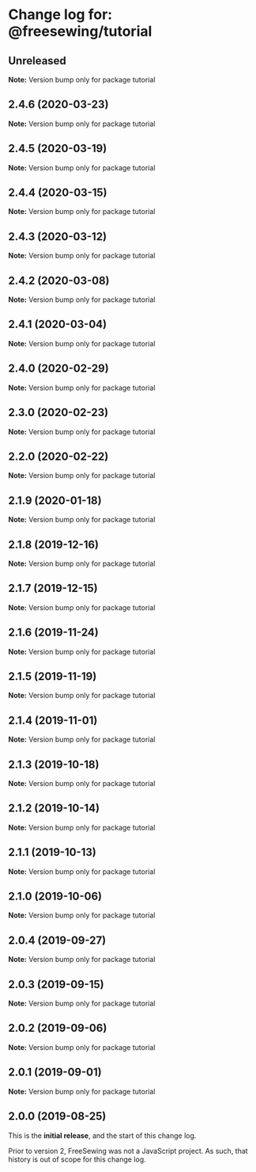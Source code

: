 # Change log for: @freesewing/tutorial


## Unreleased

**Note:** Version bump only for package tutorial


## 2.4.6 (2020-03-23)

**Note:** Version bump only for package tutorial


## 2.4.5 (2020-03-19)

**Note:** Version bump only for package tutorial


## 2.4.4 (2020-03-15)

**Note:** Version bump only for package tutorial


## 2.4.3 (2020-03-12)

**Note:** Version bump only for package tutorial


## 2.4.2 (2020-03-08)

**Note:** Version bump only for package tutorial


## 2.4.1 (2020-03-04)

**Note:** Version bump only for package tutorial


## 2.4.0 (2020-02-29)

**Note:** Version bump only for package tutorial


## 2.3.0 (2020-02-23)

**Note:** Version bump only for package tutorial


## 2.2.0 (2020-02-22)

**Note:** Version bump only for package tutorial


## 2.1.9 (2020-01-18)

**Note:** Version bump only for package tutorial


## 2.1.8 (2019-12-16)

**Note:** Version bump only for package tutorial


## 2.1.7 (2019-12-15)

**Note:** Version bump only for package tutorial


## 2.1.6 (2019-11-24)

**Note:** Version bump only for package tutorial


## 2.1.5 (2019-11-19)

**Note:** Version bump only for package tutorial


## 2.1.4 (2019-11-01)

**Note:** Version bump only for package tutorial


## 2.1.3 (2019-10-18)

**Note:** Version bump only for package tutorial


## 2.1.2 (2019-10-14)

**Note:** Version bump only for package tutorial


## 2.1.1 (2019-10-13)

**Note:** Version bump only for package tutorial


## 2.1.0 (2019-10-06)

**Note:** Version bump only for package tutorial


## 2.0.4 (2019-09-27)

**Note:** Version bump only for package tutorial


## 2.0.3 (2019-09-15)

**Note:** Version bump only for package tutorial


## 2.0.2 (2019-09-06)

**Note:** Version bump only for package tutorial


## 2.0.1 (2019-09-01)

**Note:** Version bump only for package tutorial




## 2.0.0 (2019-08-25)

This is the **initial release**, and the start of this change log.

Prior to version 2, FreeSewing was not a JavaScript project.
As such, that history is out of scope for this change log.
